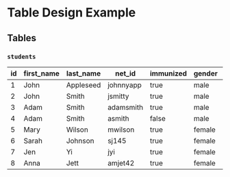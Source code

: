 # Table Design Example

## Tables

### `students`

id | first_name | last_name | net_id | immunized | gender | mentor_student_id
--- | --- | --- | --- | --- | --- | ---
1 | John | Appleseed | johnnyapp | true | male |
2 | John | Smith | jsmitty | true | male | 5
3 | Adam | Smith | adamsmith | true | male | 7
4 | Adam | Smith | asmith | false | male | 3
5 | Mary | Wilson | mwilson | true | female |
6 | Sarah | Johnson | sj145 | true | female | 7
7 | Jen | Yi | jyi | true | female |
8 | Anna | Jett | amjet42 | true | female | 5
